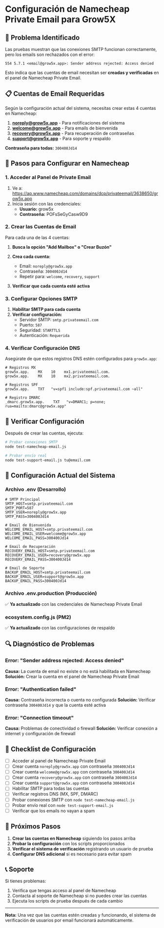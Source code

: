 # Configuración de Namecheap Private Email para Grow5X

## 🚨 Problema Identificado

Las pruebas muestran que las conexiones SMTP funcionan correctamente, pero los emails son rechazados con el error:
```
554 5.7.1 <email@grow5x.app>: Sender address rejected: Access denied
```

Esto indica que las cuentas de email necesitan ser **creadas y verificadas** en el panel de Namecheap Private Email.

## 📋 Cuentas de Email Requeridas

Según la configuración actual del sistema, necesitas crear estas 4 cuentas en Namecheap:

1. **noreply@grow5x.app** - Para notificaciones del sistema
2. **welcome@grow5x.app** - Para emails de bienvenida
3. **recovery@grow5x.app** - Para recuperación de contraseñas
4. **support@grow5x.app** - Para soporte y respaldo

**Contraseña para todas:** `300400Jd14`

## 🔧 Pasos para Configurar en Namecheap

### 1. Acceder al Panel de Private Email

1. Ve a: https://ap.www.namecheap.com/domains/dcp/privateemail/3638650/grow5x.app
2. Inicia sesión con las credenciales:
   - **Usuario:** grow5x
   - **Contraseña:** POFsSeGyCasw9D9

### 2. Crear las Cuentas de Email

Para cada una de las 4 cuentas:

1. **Busca la opción "Add Mailbox" o "Crear Buzón"**
2. **Crea cada cuenta:**
   - Email: `noreply@grow5x.app`
   - Contraseña: `300400Jd14`
   - Repetir para: `welcome`, `recovery`, `support`

3. **Verificar que cada cuenta esté activa**

### 3. Configurar Opciones SMTP

1. **Habilitar SMTP para cada cuenta**
2. **Verificar configuración:**
   - Servidor SMTP: `smtp.privateemail.com`
   - Puerto: `587`
   - Seguridad: `STARTTLS`
   - Autenticación: `Requerida`

### 4. Verificar Configuración DNS

Asegúrate de que estos registros DNS estén configurados para `grow5x.app`:

```
# Registros MX
grow5x.app.    MX    10    mx1.privateemail.com.
grow5x.app.    MX    10    mx2.privateemail.com.

# Registros SPF
grow5x.app.    TXT   "v=spf1 include:spf.privateemail.com ~all"

# Registro DMARC
_dmarc.grow5x.app.    TXT   "v=DMARC1; p=none; rua=mailto:dmarc@grow5x.app"
```

## 🧪 Verificar Configuración

Después de crear las cuentas, ejecuta:

```bash
# Probar conexiones SMTP
node test-namecheap-email.js

# Probar envío real
node test-support-email.js tu@email.com
```

## 📧 Configuración Actual del Sistema

### Archivo .env (Desarrollo)
```env
# SMTP Principal
SMTP_HOST=smtp.privateemail.com
SMTP_PORT=587
SMTP_USER=noreply@grow5x.app
SMTP_PASS=300400Jd14

# Email de Bienvenida
WELCOME_EMAIL_HOST=smtp.privateemail.com
WELCOME_EMAIL_USER=welcome@grow5x.app
WELCOME_EMAIL_PASS=300400Jd14

# Email de Recuperación
RECOVERY_EMAIL_HOST=smtp.privateemail.com
RECOVERY_EMAIL_USER=recovery@grow5x.app
RECOVERY_EMAIL_PASS=300400Jd14

# Email de Soporte
BACKUP_EMAIL_HOST=smtp.privateemail.com
BACKUP_EMAIL_USER=support@grow5x.app
BACKUP_EMAIL_PASS=300400Jd14
```

### Archivo .env.production (Producción)
✅ **Ya actualizado** con las credenciales de Namecheap Private Email

### ecosystem.config.js (PM2)
✅ **Ya actualizado** con las configuraciones de respaldo

## 🔍 Diagnóstico de Problemas

### Error: "Sender address rejected: Access denied"
**Causa:** La cuenta de email no existe o no está habilitada en Namecheap
**Solución:** Crear la cuenta en el panel de Namecheap Private Email

### Error: "Authentication failed"
**Causa:** Contraseña incorrecta o cuenta no configurada
**Solución:** Verificar contraseña `300400Jd14` y que la cuenta esté activa

### Error: "Connection timeout"
**Causa:** Problemas de conectividad o firewall
**Solución:** Verificar conexión a internet y configuración de firewall

## 📝 Checklist de Configuración

- [ ] Acceder al panel de Namecheap Private Email
- [ ] Crear cuenta `noreply@grow5x.app` con contraseña `300400Jd14`
- [ ] Crear cuenta `welcome@grow5x.app` con contraseña `300400Jd14`
- [ ] Crear cuenta `recovery@grow5x.app` con contraseña `300400Jd14`
- [ ] Crear cuenta `support@grow5x.app` con contraseña `300400Jd14`
- [ ] Habilitar SMTP para todas las cuentas
- [ ] Verificar registros DNS (MX, SPF, DMARC)
- [ ] Probar conexiones SMTP con `node test-namecheap-email.js`
- [ ] Probar envío real con `node test-support-email.js`
- [ ] Verificar que los emails no vayan a spam

## 🚀 Próximos Pasos

1. **Crear las cuentas en Namecheap** siguiendo los pasos arriba
2. **Probar la configuración** con los scripts proporcionados
3. **Verificar el sistema de verificación** registrando un usuario de prueba
4. **Configurar DNS adicional** si es necesario para evitar spam

## 📞 Soporte

Si tienes problemas:
1. Verifica que tengas acceso al panel de Namecheap
2. Contacta al soporte de Namecheap si no puedes crear las cuentas
3. Ejecuta los scripts de prueba después de cada cambio

---

**Nota:** Una vez que las cuentas estén creadas y funcionando, el sistema de verificación de usuarios por email funcionará automáticamente.